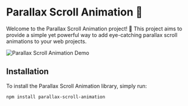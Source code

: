 # Parallax Scroll Animation 🌟

Welcome to the Parallax Scroll Animation project! 🚀 This project aims to provide a simple yet powerful way to add eye-catching parallax scroll animations to your web projects. 

![Parallax Scroll Animation Demo](demo.gif)

## Installation

To install the Parallax Scroll Animation library, simply run:

```bash
npm install parallax-scroll-animation

